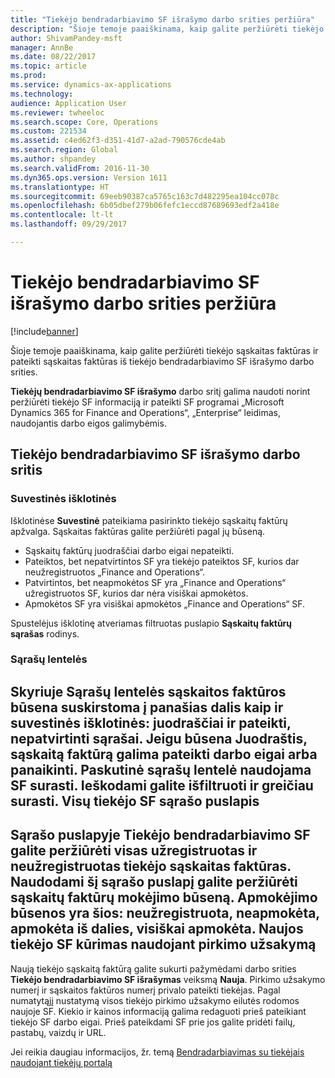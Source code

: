 ```yaml
---
title: "Tiekėjo bendradarbiavimo SF išrašymo darbo srities peržiūra"
description: "Šioje temoje paaiškinama, kaip galite peržiūrėti tiekėjo sąskaitas faktūras ir pateikti sąskaitas faktūras iš tiekėjo bendradarbiavimo SF išrašymo darbo srities."
author: ShivamPandey-msft
manager: AnnBe
ms.date: 08/22/2017
ms.topic: article
ms.prod: 
ms.service: dynamics-ax-applications
ms.technology: 
audience: Application User
ms.reviewer: twheeloc
ms.search.scope: Core, Operations
ms.custom: 221534
ms.assetid: c4ed62f3-d351-41d7-a2ad-790576cde4ab
ms.search.region: Global
ms.author: shpandey
ms.search.validFrom: 2016-11-30
ms.dyn365.ops.version: Version 1611
ms.translationtype: HT
ms.sourcegitcommit: 69eeb90387ca5765c163c7d482295ea104cc078c
ms.openlocfilehash: 6b05dbef279b06fefc1eccd87689693edf2a418e
ms.contentlocale: lt-lt
ms.lasthandoff: 09/29/2017

---
```


# <a name="vendor-collaboration-invoicing-workspace"></a>Tiekėjo bendradarbiavimo SF išrašymo darbo srities peržiūra

[!include[banner](../includes/banner.md)]


Šioje temoje paaiškinama, kaip galite peržiūrėti tiekėjo sąskaitas faktūras ir pateikti sąskaitas faktūras iš tiekėjo bendradarbiavimo SF išrašymo darbo srities.

**Tiekėjų bendradarbiavimo SF išrašymo** darbo sritį galima naudoti norint peržiūrėti tiekėjo SF informaciją ir pateikti SF programai „Microsoft Dynamics 365 for Finance and Operations“, „Enterprise“ leidimas, naudojantis darbo eigos galimybėmis.


<a name="vendor-collaboration-invoicing-workspace"></a>Tiekėjo bendradarbiavimo SF išrašymo darbo sritis
----------------------------------------

### <a name="summary-tiles"></a>Suvestinės išklotinės

Išklotinėse **Suvestinė** pateikiama pasirinkto tiekėjo sąskaitų faktūrų apžvalga. Sąskaitas faktūras galite peržiūrėti pagal jų būseną.
-   Sąskaitų faktūrų juodraščiai darbo eigai nepateikti.
-   Pateiktos, bet nepatvirtintos SF yra tiekėjo pateiktos SF, kurios dar neužregistruotos „Finance and Operations“.
-   Patvirtintos, bet neapmokėtos SF yra „Finance and Operations“ užregistruotos SF, kurios dar nėra visiškai apmokėtos.
-   Apmokėtos SF yra visiškai apmokėtos „Finance and Operations“ SF.

Spustelėjus išklotinę atveriamas filtruotas puslapio **Sąskaitų faktūrų sąrašas** rodinys.
### <a name="tabular-lists"></a>Sąrašų lentelės

Skyriuje **Sąrašų lentelės** sąskaitos faktūros būsena suskirstoma į panašias dalis kaip ir suvestinės išklotinės: juodraščiai ir pateikti, nepatvirtinti sąrašai. Jeigu būsena Juodraštis, sąskaitą faktūrą galima pateikti darbo eigai arba panaikinti. Paskutinė sąrašų lentelė naudojama SF surasti. Ieškodami galite išfiltruoti ir greičiau surasti.
Visų tiekėjo SF sąrašo puslapis
-----------------------------

Sąrašo puslapyje **Tiekėjo bendradarbiavimo SF** galite peržiūrėti visas užregistruotas ir neužregistruotas tiekėjo sąskaitas faktūras. Naudodami šį sąrašo puslapį galite peržiūrėti sąskaitų faktūrų mokėjimo būseną. Apmokėjimo būsenos yra šios: neužregistruota, neapmokėta, apmokėta iš dalies, visiškai apmokėta.
Naujos tiekėjo SF kūrimas naudojant pirkimo užsakymą
--------------------------------------------

Naują tiekėjo sąskaitą faktūrą galite sukurti pažymėdami darbo srities **Tiekėjo bendradarbiavimo SF išrašymas** veiksmą **Nauja**. Pirkimo užsakymo numerį ir sąskaitos faktūros numerį privalo pateikti tiekėjas. Pagal numatytąjį nustatymą visos tiekėjo pirkimo užsakymo eilutės rodomos naujoje SF. Kiekio ir kainos informaciją galima redaguoti prieš pateikiant tiekėjo SF darbo eigai. Prieš pateikdami SF prie jos galite pridėti failų, pastabų, vaizdų ir URL.



Jei reikia daugiau informacijos, žr. temą [Bendradarbiavimas su tiekėjais naudojant tiekėjų portalą](../../supply-chain/procurement/collaborate-vendors-vendor-portal.md)




